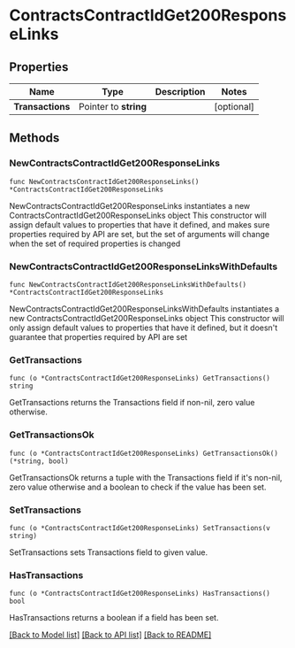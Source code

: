 # ContractsContractIdGet200ResponseLinks

## Properties

Name | Type | Description | Notes
------------ | ------------- | ------------- | -------------
**Transactions** | Pointer to **string** |  | [optional] 

## Methods

### NewContractsContractIdGet200ResponseLinks

`func NewContractsContractIdGet200ResponseLinks() *ContractsContractIdGet200ResponseLinks`

NewContractsContractIdGet200ResponseLinks instantiates a new ContractsContractIdGet200ResponseLinks object
This constructor will assign default values to properties that have it defined,
and makes sure properties required by API are set, but the set of arguments
will change when the set of required properties is changed

### NewContractsContractIdGet200ResponseLinksWithDefaults

`func NewContractsContractIdGet200ResponseLinksWithDefaults() *ContractsContractIdGet200ResponseLinks`

NewContractsContractIdGet200ResponseLinksWithDefaults instantiates a new ContractsContractIdGet200ResponseLinks object
This constructor will only assign default values to properties that have it defined,
but it doesn't guarantee that properties required by API are set

### GetTransactions

`func (o *ContractsContractIdGet200ResponseLinks) GetTransactions() string`

GetTransactions returns the Transactions field if non-nil, zero value otherwise.

### GetTransactionsOk

`func (o *ContractsContractIdGet200ResponseLinks) GetTransactionsOk() (*string, bool)`

GetTransactionsOk returns a tuple with the Transactions field if it's non-nil, zero value otherwise
and a boolean to check if the value has been set.

### SetTransactions

`func (o *ContractsContractIdGet200ResponseLinks) SetTransactions(v string)`

SetTransactions sets Transactions field to given value.

### HasTransactions

`func (o *ContractsContractIdGet200ResponseLinks) HasTransactions() bool`

HasTransactions returns a boolean if a field has been set.


[[Back to Model list]](../README.md#documentation-for-models) [[Back to API list]](../README.md#documentation-for-api-endpoints) [[Back to README]](../README.md)


